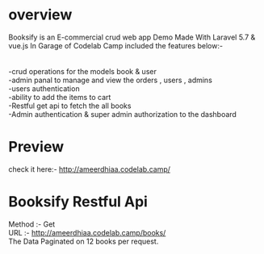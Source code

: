 # overview
Booksify is an E-commercial crud web app Demo Made With Laravel 5.7 & vue.js In Garage of Codelab Camp included the features
below:-
<br/>
<br/>
<br/>
-crud operations for the models book & user
<br/>
-admin panal to manage and view the orders , users , admins
<br/>
-users authentication
<br/>
-ability to add the items to cart
<br/>
-Restful get api to fetch the all books 
<br/>
-Admin authentication & super admin authorization to the dashboard
# Preview
check it here:- http://ameerdhiaa.codelab.camp/ <br/>

 # Booksify Restful Api
 Method :- Get <br/> 
 URL :- http://ameerdhiaa.codelab.camp/books/ <br />
 The Data Paginated on 12 books per request. <br/>
 
 

